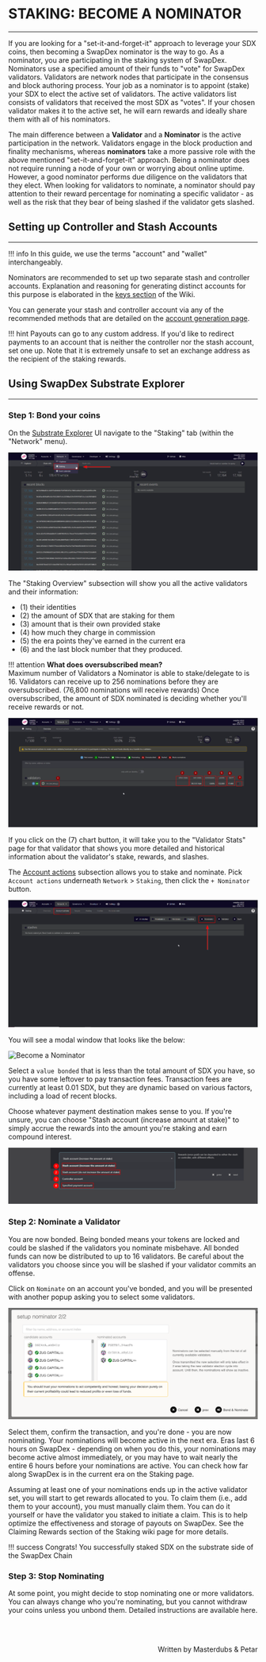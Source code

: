 # <b>STAKING: BECOME A NOMINATOR</b>
---

If you are looking for a "set-it-and-forget-it" approach to leverage your SDX coins, then becoming a SwapDex nominator is the way to go. 
As a nominator, you are participating in the staking system of SwapDex. Nominators use a specified amount of their funds to "vote" for SwapDex validators.
Validators are network nodes that participate in the consensus and block authoring process. Your job as a nominator is to appoint (stake) your SDX to elect the active set of validators. The active validators list consists of validators that received the most SDX as "votes". If your chosen validator makes it to the active set, he will earn rewards and ideally share them with all of his nominators.

The main difference between a **Validator** and a **Nominator** is the active participation in the network. Validators engage in the block production and finality mechanisms, whereas **nominators** take a more passive role with the above mentioned "set-it-and-forget-it" approach. Being a nominator does not require running a node of your own or worrying about online uptime. However, a good nominator performs due diligence on the validators that they elect. When looking for validators to nominate, a nominator should pay attention to their reward percentage for nominating a specific validator - as well as the risk that they bear of being slashed if the validator gets slashed.

## **Setting up Controller and Stash Accounts**
---

!!! info
    In this guide, we use the terms "account" and "wallet" interchangeably.

Nominators are recommended to set up two separate stash and controller accounts. Explanation and reasoning for generating distinct accounts for this purpose is elaborated in the <a href="https://docs.swapdex.network/deep-dives/substrate_keys/" target="_blank">keys section</a> of the Wiki.

You can generate your stash and controller account via any of the recommended methods that are detailed on the <a href="https://docs.swapdex.network/what-to-try/account-generation/" target="_blank">account generation page</a>.

!!! hint
    Payouts can go to any custom address. If you'd like to redirect payments to an account that is neither the controller nor the stash account, set one up. Note that it is extremely unsafe to set an exchange address as the recipient of the staking rewards.

## **Using SwapDex Substrate Explorer**
---

### Step 1: Bond your coins
On the <a href="https://polkadot.js.org/apps/?rpc=wss%3A%2F%2Fws.swapdex.network#/explorer" target="_blank">Substrate Explorer</a> UI navigate to the "Staking" tab (within the "Network" menu).

![browser_extension](assets/nominator_01.png#center)

The "Staking Overview" subsection will show you all the active validators and their information:

- (1) their identities
- (2) the amount of SDX that are staking for them
- (3) amount that is their own provided stake 
- (4) how much they charge in commission
- (5) the era points they've earned in the current era
- (6) and the last block number that they produced. 

!!! attention
    **What does oversubscribed mean?** <br>
    Maximum number of Validators a Nominator is able to stake/delegate to is 16.
    Validators can receive up to 256 nominations before they are oversubscribed. (76,800 nominations will receive rewards) Once oversubscribed, the amount of SDX nominated is deciding whether you'll receive rewards or not.

![browser_extension](assets/nominator_02.png#center)

If you click on the (7) chart button, it will take you to the "Validator Stats" page for that validator that shows you more detailed and historical information about the validator's stake, rewards, and slashes.

The <a href="https://polkadot.js.org/apps/?rpc=wss%3A%2F%2Fws.swapdex.network#/staking/actions" target="_blank">Account actions</a> subsection allows you to stake and nominate.
Pick `Account actions` underneath `Network` > `Staking`, then click the `+ Nominator` button.

![browser_extension](assets/nominator_03.png#center)

You will see a modal window that looks like the below:

![Become a Nominator](assets/Polkadot_Substrate_Portal.gif#center)

Select a `value bonded` that is less than the total amount of SDX you have, so you have some leftover to pay transaction fees. Transaction fees are currently at least 0.01 SDX, but they are dynamic based on various factors, including a load of recent blocks.

<!--Also, be mindful of the reaping threshold - the amount that must remain in an account lest it be burned. That amount is 0.01 at SwapDex, so it's recommended to keep at least 0.1 SDX in your account to be on the safe side.-->

Choose whatever payment destination makes sense to you. If you're unsure, you can choose "Stash account (increase amount at stake)" to simply accrue the rewards into the amount you're staking and earn compound interest.

![browser_extension](assets/nominator_04.png#center)

### Step 2: Nominate a Validator

You are now bonded. Being bonded means your tokens are locked and could be slashed if the validators you nominate misbehave. All bonded funds can now be distributed to up to 16 validators. Be careful about the validators you choose since you will be slashed if your validator commits an offense.

Click on `Nominate` on an account you've bonded, and you will be presented with another popup asking you to select some validators.

![Become a Nominator](assets/kusama_nominator_selection.png)

Select them, confirm the transaction, and you're done - you are now nominating. Your nominations will become active in the next era. Eras last 6 hours on SwapDex - depending on when you do this, your nominations may become active almost immediately, or you may have to wait nearly the entire 6 hours before your nominations are active. You can check how far along SwapDex is in the current era on the Staking page.

Assuming at least one of your nominations ends up in the active validator set, you will start to get rewards allocated to you. To claim them (i.e., add them to your account), you must manually claim them. You can do it yourself or have the validator you staked to initiate a claim. This is to help optimize the effectiveness and storage of payouts on SwapDex. See the Claiming Rewards section of the Staking wiki page for more details.

!!! success
    Congrats! You successfully staked SDX on the substrate side of the SwapDex Chain 

### Step 3: Stop Nominating

At some point, you might decide to stop nominating one or more validators. You can always change who you're nominating, but you cannot withdraw your coins unless you unbond them. Detailed instructions are available here.

<br></br>

<p align=right> Written by Masterdubs & Petar </p>